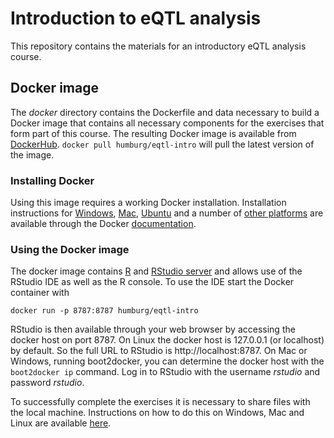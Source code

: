 # Introduction to eQTL analysis
This repository contains the materials for an introductory 
eQTL analysis course.

## Docker image
The *docker* directory contains the Dockerfile and data 
necessary to build a Docker image that contains all necessary 
components for the exercises that form part of this course.
The resulting Docker image is available from 
[DockerHub](https://registry.hub.docker.com/u/humburg/eqtl-intro/).
`docker pull humburg/eqtl-intro` will pull the latest version
of the image.

### Installing Docker
Using this image requires a working Docker installation.
Installation instructions for [Windows](https://docs.docker.com/installation/windows/),
[Mac](https://docs.docker.com/installation/mac/), 
[Ubuntu](https://docs.docker.com/installation/ubuntulinux/) and a number
of [other platforms](https://docs.docker.com/installation/) are available
through the Docker [documentation](https://docs.docker.com/).

### Using the Docker image
The docker image contains [R](http://www.r-project.org/) and 
[RStudio server](http://www.rstudio.com/) and allows use of the RStudio IDE
as well as the R console. To use the IDE start the Docker container with

```
docker run -p 8787:8787 humburg/eqtl-intro
``` 
RStudio is then available through your web browser by accessing the 
docker host on port 8787. On Linux the docker host is 127.0.0.1 (or localhost) 
by default. So the full URL to RStudio is http://localhost:8787. On Mac or Windows,
running boot2docker, you can determine the docker host with the `boot2docker ip` command.
Log in to RStudio with the username *rstudio* and password *rstudio*.

To successfully complete the exercises it is necessary to share files
with the local machine. Instructions on how to do this on Windows, Mac and Linux
are available [here](https://github.com/rocker-org/rocker/wiki/Sharing-files-with-host-machine).
